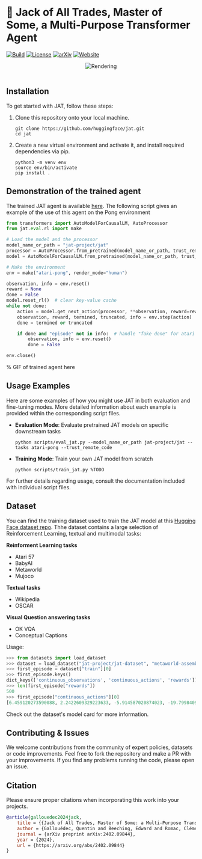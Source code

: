 # 🦂 Jack of All Trades, Master of Some, a Multi-Purpose Transformer Agent

[![Build](https://github.com/huggingface/jat/actions/workflows/test-ci.yml/badge.svg?branch=main)](https://github.com/huggingface/jat/actions/workflows/ci.yml?query=branch%3Amain)
[![License](https://img.shields.io/github/license/huggingface/jat.svg?color=blue)](https://github.com/huggingface/jat/blob/main/LICENSE)
[![arXiv](https://img.shields.io/badge/cs.AI-arXiv%3A2402.09844-B31B1B.svg)](https://arxiv.org/abs/2402.09844)
[![Website](https://img.shields.io/website/http/huggingface.co/jat-project.svg?down_color=red&down_message=offline&up_message=online)](https://huggingface.co/jat-project)

<p align="center">
  <picture>
    <img alt="Rendering" src="https://github.com/huggingface/gia/assets/45557362/5b4d4920-fafd-4cb8-90d1-ac4df3a97073" style="max-width: 100%;">
  </picture>
  <br/>
  <br/>
</p>


## Installation

To get started with JAT, follow these steps:

1. Clone this repository onto your local machine.

    ```shell
    git clone https://github.com/huggingface/jat.git
    cd jat
    ```

2. Create a new virtual environment and activate it, and install required dependencies via pip.

    ```shell
    python3 -m venv env
    source env/bin/activate
    pip install .
    ```

## Demonstration of the trained agent
The trained JAT agent is available [here](https://huggingface.co/jat-project/jat). The following script gives an example of the use of this agent on the Pong environment

```python
from transformers import AutoModelForCausalLM, AutoProcessor
from jat.eval.rl import make

# Load the model and the processor
model_name_or_path = "jat-project/jat"
processor = AutoProcessor.from_pretrained(model_name_or_path, trust_remote_code=True)
model = AutoModelForCausalLM.from_pretrained(model_name_or_path, trust_remote_code=True).to("cuda")

# Make the environment
env = make("atari-pong", render_mode="human")

observation, info = env.reset()
reward = None
done = False
model.reset_rl()  # clear key-value cache
while not done:
    action = model.get_next_action(processor, **observation, reward=reward, action_space=env.action_space)
    observation, reward, termined, truncated, info = env.step(action)
    done = termined or truncated

    if done and "episode" not in info:  # handle "fake done" for atari
        observation, info = env.reset()
        done = False

env.close()
```

% GIF of trained agent here

## Usage Examples

Here are some examples of how you might use JAT in both evaluation and fine-tuning modes. More detailed information about each example is provided within the corresponding script files.

* **Evaluation Mode**: Evaluate pretrained JAT models on specific downstream tasks

    ```shell
    python scripts/eval_jat.py --model_name_or_path jat-project/jat --tasks atari-pong --trust_remote_code
    ```

* **Training Mode**: Train your own JAT model from scratch

    ```shell
    python scripts/train_jat.py %TODO
    ```

For further details regarding usage, consult the documentation included with individual script files.

## Dataset
You can find the training dataset used to train the JAT model at this [Hugging Face dataset repo](https://huggingface.co/datasets/jat-project/jat-dataset). Thhe dataset contains a large selection of Reinforcement Learning, textual and multimodal tasks:

**Reinforment Learning tasks**
- Atari 57
- BabyAI
- Metaworld
- Mujoco

**Textual tasks**
- Wikipedia
- OSCAR

**Visual Question answering tasks**
- OK VQA
- Conceptual Captions

Usage:
```python
>>> from datasets import load_dataset
>>> dataset = load_dataset("jat-project/jat-dataset", "metaworld-assembly")
>>> first_episode = dataset["train"][0]
>>> first_episode.keys()
dict_keys(['continuous_observations', 'continuous_actions', 'rewards'])
>>> len(first_episode["rewards"])
500
>>> first_episode["continuous_actions"][0]
[6.459120273590088, 2.2422609329223633, -5.914587020874023, -19.799840927124023]
```

Check out the dataset's model card for more information.


## Contributing & Issues

We welcome contributions from the community of expert policies, datasets or code improvements.
Feel free to fork the repository and make a PR with your improvements. If you find any problems running the code, please open an issue.

## Citation

Please ensure proper citations when incorporating this work into your projects.

```bibtex
@article{gallouedec2024jack,
    title = {{Jack of All Trades, Master of Some: a Multi-Purpose Transformer Agent}},
    author = {Gallouédec, Quentin and Beeching, Edward and Romac, Clément and Dellandréa, Emmanuel},
    journal = {arXiv preprint arXiv:2402.09844},
    year = {2024},
    url = {https://arxiv.org/abs/2402.09844}
}
```